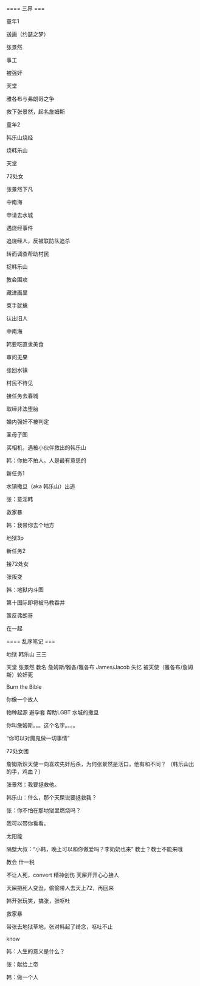 ==== 三界 ===

童年1

送画（约瑟之梦）

张景然

事工

被强奸

天堂

雅各布与弗朗哥之争

救下张景然，起名詹姆斯

童年2

韩乐山烧经

烧韩乐山

天堂

72处女

张景然下凡

中南海

申请去水城

遇烧经事件

追烧经人，反被联防队追杀

转而调查帮助村民

捉韩乐山

教会围攻

藏进画里

束手就擒

认出旧人

中南海

韩要吃直隶美食

审问无果

张回水镇

村民不待见

接任务去春城

取缔非法堕胎

婚内强奸不被判定

圣母子图

买相机，遇被小伙伴救出的韩乐山

韩：你拍不拍人。人是最有意思的

新任务1

水镇撒旦（aka 韩乐山）出逃

张：意淫韩

救家暴

韩：我带你去个地方

地狱3p

新任务2

接72处女

张叛变

韩：地狱内斗图

第十国际即将被马教吞并

策反弗朗哥

在一起

==== 乱序笔记 ===

地狱 韩乐山 三三 

天堂 张景然 教名 詹姆斯/雅各/雅各布 James/Jacob 失忆 被天使（雅各布/詹姆斯）轮奸死

Burn the Bible

你像一个故人

物种起源 避孕套 帮助LGBT 水城的撒旦

你叫詹姆斯。。。这个名字。。。。

“你可以对魔鬼做一切事情”

72处女团

詹姆斯炽天使一向喜欢先奸后杀，为何张景然是活口，他有和不同？ （韩乐山出的手，鸡血？）

张景然：我要拯救他。

韩乐山：什么，那个天屎说要拯救我？

张：你不怕在那地狱里燃烧吗？

我可以带你看看。

太阳能

隔壁大叔：“小韩，晚上可以和你做爱吗？李奶奶也来” 教士？教士不能来哦

教会 什一税

不让人死，convert 精神创伤 天屎开开心心接人

天屎把死人变丑，偷偷带人去天上72，再回来

韩开张玩笑，搞张，张呕吐

救家暴

带张去地狱草地，张对韩起了绮念，呕吐不止

know

韩：人生的意义是什么？

张：献给上帝

韩：做一个人